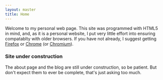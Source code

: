 ```yaml
---
layout: master
title: Home
---
```


Welcome to my personal web page. This site was programmed with HTML5 in
mind, and, as it is a personal website, I put very little effort into
ensuring compatablty with older browsers. If you have not already, I
suggest getting [Firefox](https://www.mozilla.org/en-US/firefox/) or 
[Chrome](https://www.google.com/chrome) (or 
[Chromium](http://www.chromium.org/Home)).

### Site under construction

The about page and the blog are still under construction, so be patient.
But don't expect them to ever be complete, that's just asking too much.
